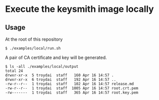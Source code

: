 # Execute the keysmith image locally

## Usage

At the root of this repository

```
$ ./examples/local/run.sh
```

A pair of CA certificate and key will be generated. 

```
$ ls -all ./examples/local/output
total 24
drwxr-xr-x  5 troydai  staff   160 Apr 16 14:57 .
drwxr-xr-x  6 troydai  staff   192 Apr 16 14:57 ..
-rw-r--r--  1 troydai  staff   102 Apr 16 14:57 release.md
-rw-r--r--  1 troydai  staff  1005 Apr 16 14:57 root.crt.pem
-rw-------  1 troydai  staff   365 Apr 16 14:57 root.key.pem
```
